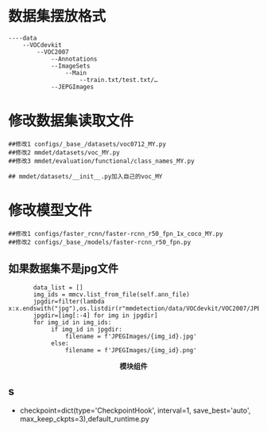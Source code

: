 # 数据集摆放格式
    ----data
        --VOCdevkit
            --VOC2007
                --Annotations
                --ImageSets
                    --Main
                        --train.txt/test.txt/…
                --JEPGImages

# 修改数据集读取文件
    ##修改1 configs/_base_/datasets/voc0712_MY.py
    ##修改2 mmdet/datasets/voc_MY.py
    ##修改3 mmdet/evaluation/functional/class_names_MY.py
    
    ## mmdet/datasets/__init__.py加入自己的voc_MY
# 修改模型文件
    ##修改1 configs/faster_rcnn/faster-rcnn_r50_fpn_1x_coco_MY.py
    ##修改2 configs/_base_/models/faster-rcnn_r50_fpn.py

## 如果数据集不是jpg文件

           data_list = []
           img_ids = mmcv.list_from_file(self.ann_file)
           jpgdir=filter(lambda x:x.endswith("jpg"),os.listdir(r"mmdetection/data/VOCdevkit/VOC2007/JPEGImages/"))
           jpgdir=[img[:-4] for img in jpgdir]
           for img_id in img_ids:
                if img_id in jpgdir:
                    filename = f'JPEGImages/{img_id}.jpg'
                else:
                    filename = f'JPEGImages/{img_id}.png'

<div align="center">
  <b>模块组件</b>
</div>

##  s 

* checkpoint=dict(type='CheckpointHook', interval=1, save_best='auto', max_keep_ckpts=3),default_runtime.py


